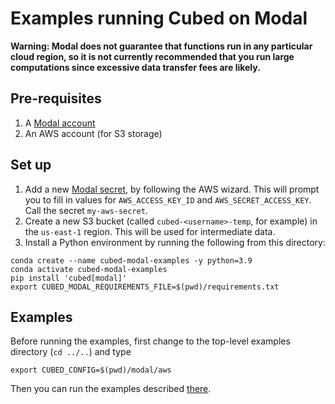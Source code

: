 # Examples running Cubed on Modal

**Warning: Modal does not guarantee that functions run in any particular cloud region, so it is not currently recommended that you run large computations since excessive data transfer fees are likely.**

## Pre-requisites

1. A [Modal account](https://modal.com/)
2. An AWS account (for S3 storage)

## Set up

1. Add a new [Modal secret](https://modal.com/secrets), by following the AWS wizard. This will prompt you to fill in values for `AWS_ACCESS_KEY_ID` and `AWS_SECRET_ACCESS_KEY`. Call the secret `my-aws-secret`.
2. Create a new S3 bucket (called `cubed-<username>-temp`, for example) in the `us-east-1` region. This will be used for intermediate data.
3. Install a Python environment by running the following from this directory:

```shell
conda create --name cubed-modal-examples -y python=3.9
conda activate cubed-modal-examples
pip install 'cubed[modal]'
export CUBED_MODAL_REQUIREMENTS_FILE=$(pwd)/requirements.txt
```

## Examples

Before running the examples, first change to the top-level examples directory (`cd ../..`) and type

```shell
export CUBED_CONFIG=$(pwd)/modal/aws
```

Then you can run the examples described [there](../../README.md).
